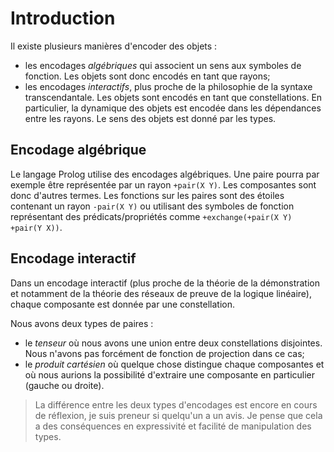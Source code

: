 # Introduction

Il existe plusieurs manières d'encoder des objets :
- les encodages *algébriques* qui associent un sens aux symboles de fonction. Les objets sont donc encodés en tant que rayons;
- les encodages *interactifs*, plus proche de la philosophie de la syntaxe transcendantale. Les objets sont encodés en tant que constellations. En particulier, la dynamique des objets est encodée dans les dépendances entre les rayons. Le sens des objets est donné par les types.

## Encodage algébrique

Le langage Prolog utilise des encodages algébriques. Une paire pourra par
exemple être représentée par un rayon `+pair(X Y)`. Les composantes sont donc
d'autres termes. Les fonctions sur les paires sont des étoiles contenant un
rayon `-pair(X Y)` ou utilisant des symboles de fonction représentant des
prédicats/propriétés comme `+exchange(+pair(X Y) +pair(Y X))`.

## Encodage interactif

Dans un encodage interactif (plus proche de la théorie de la démonstration
et notamment de la théorie des réseaux de preuve de la logique linéaire),
chaque composante est donnée par une constellation.

Nous avons deux types de paires :
- le *tenseur* où nous avons une union entre deux constellations disjointes.
Nous n'avons pas forcément de fonction de projection dans ce cas;
- le *produit cartésien* où quelque chose distingue chaque composantes et où nous aurions la possibilité d'extraire une composante en particulier (gauche ou droite).

> La différence entre les deux types d'encodages est encore en cours de
réflexion, je suis preneur si quelqu'un a un avis. Je pense que cela a des
conséquences en expressivité et facilité de manipulation des types.
